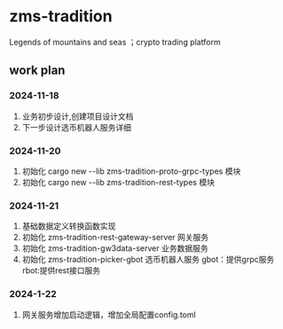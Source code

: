 # zms-tradition
Legends of mountains and seas ；crypto trading platform

## work plan

### 2024-11-18 
 1. 业务初步设计,创建项目设计文档
 2. 下一步设计选币机器人服务详细 
### 2024-11-20
1. 初始化 cargo new --lib zms-tradition-proto-grpc-types 模块
2. 初始化 cargo new --lib zms-tradition-rest-types 模块
### 2024-11-21
1. 基础数据定义转换函数实现
2. 初始化 zms-tradition-rest-gateway-server 网关服务
3. 初始化 zms-tradition-gw3data-server 业务数据服务
4. 初始化 zms-tradition-picker-gbot  选币机器人服务 gbot：提供grpc服务 rbot:提供rest接口服务
### 2024-1-22
1. 网关服务增加启动逻辑，增加全局配置config.toml